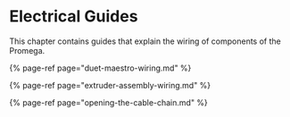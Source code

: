 # Electrical Guides

This chapter contains guides that explain the wiring of components of the Promega.

{% page-ref page="duet-maestro-wiring.md" %}

{% page-ref page="extruder-assembly-wiring.md" %}

{% page-ref page="opening-the-cable-chain.md" %}

